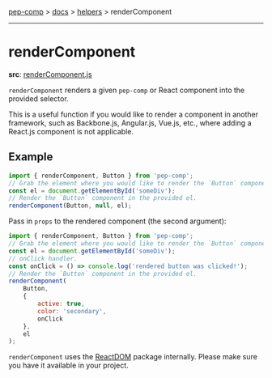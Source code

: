 [pep-comp](/) > [docs](/docs/README.md) > [helpers](/docs/helpers/README.md) > renderComponent

--------------------------------------------------------------------------------

# renderComponent

**src**: [renderComponent.js](/src/lib/renderComponent/renderComponent.js)

`renderComponent` renders a given `pep-comp` or React component into the provided selector.

This is a useful function if you would like to render a component in another framework, such as Backbone.js, Angular.js, Vue.js, etc., where adding a React.js component is not applicable.

## Example

```javascript
import { renderComponent, Button } from 'pep-comp';
// Grab the element where you would like to render the `Button` component.
const el = document.getElementById('someDiv');
// Render the `Button` component in the provided el.
renderComponent(Button, null, el);
```

Pass in `props` to the rendered component (the second argument):

```javascript
import { renderComponent, Button } from 'pep-comp';
// Grab the element where you would like to render the `Button` component.
const el = document.getElementById('someDiv');
// onClick handler.
const onClick = () => console.log('rendered button was clicked!');
// Render the `Button` component in the provided el.
renderComponent(
    Button,
    {
        active: true,
        color: 'secondary',
        onClick
    },
    el
);
```

`renderComponent` uses the [ReactDOM](https://reactjs.org/docs/react-dom.html) package internally. Please make sure you have it available in your project.

